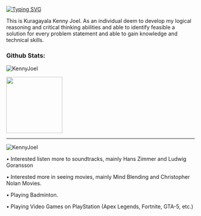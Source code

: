 [![Typing SVG](https://readme-typing-svg.demolab.com?font=Times+New+Roman&weight=800&size=34&pause=1000&color=000000&width=435&lines=I+am+Nobody)](https://git.io/typing-svg)

This is Kuragayala Kenny Joel. As an individual deem to develop my logical reasoning and critical thinking abilities and able to identify feasible a solution for every problem statement and able to gain knowledge and technical skills.

<h3 align="left">Github Stats:</h3>

<p><img align="center" src="https://github-readme-streak-stats.herokuapp.com/?user=KennyJoel&theme=dark" alt="KennyJoel" /></p>
  <p>
  <img height= "150" src="[https://github-readme-stats.vercel.app/api?username=KennyJoel&show_icons=true&theme=dark&include_all_commits=true](https://github-readme-stats.vercel.app/api?username=KennyJoel&show_icons=true&theme=dark&include_all_commits=true)" />
</p>


  ------
 <p align="left"> <img src="https://komarev.com/ghpvc/?username=KennyJoel&label=Profile%20views&color=0e75b6&style=flat" alt="KennyJoel" /> </p>

• Interested listen more to soundtracks, mainly Hans Zimmer and Ludwig Goransson

• Interested more in seeing movies, mainly Mind Blending and Christopher Nolan Movies.

• Playing Badminton. 

• Playing Video Games on PlayStation (Apex Legends, Fortnite, GTA-5, etc.) 
